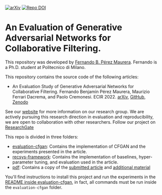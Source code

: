 [![arXiv](https://img.shields.io/badge/arXiv-2201.01815-b31b1b.svg)](https://arxiv.org/abs/2201.01815)
[![Repo DOI](https://zenodo.org/badge/419178547.svg)](https://zenodo.org/badge/latestdoi/419178547)

# An Evaluation of Generative Adversarial Networks for Collaborative Filtering.
This repository was developed by [Fernando B. Pérez Maurera](https://github.com/fernandobperezm). Fernando is a Ph.D.
student at Politecnico di Milano. 

This repository contains the source code of the following articles:
* An Evaluation Study of Generative Adversarial Networks for Collaborative Filtering. 
  Fernando Benjamín Pérez Maurera, Maurizio Ferrari Dacrema, and Paolo Cremonesi. ECIR 2022.
  [arXiv](https://arxiv.org/abs/2201.01815), [GitHub](https://github.com/recsyspolimi/an-evaluation-of-GAN-for-CF), 
  [Zenodo](https://zenodo.org/badge/latestdoi/419178547)

See our [website](http://recsys.deib.polimi.it/) for more information on our research group. We are actively pursuing
this research direction in evaluation and reproducibility, we are open to collaboration with other researchers. Follow
our project on [ResearchGate](https://www.researchgate.net/project/Recommender-systems-reproducibility-and-evaluation)

This repo is divided in three folders:
- [evaluation-cfgan](evaluation-cfgan/README.md): Contains the implementation of CFGAN and the experiments presented in 
  the article.
- [recsys-framework](recsys-framework/README.md): Contains the implementation of baselines, hyper-parameter 
  tuning, and evaluation used in the article.
- [pdf](pdf): Contains a copy of the [submitted article](pdf/article.pdf) and 
  [additional material](pdf/additional-material.pdf)

You'll find instructions to install this project and run the experiments in the  
[README inside evaluation-cfgan](evaluation-cfgan/README.md), in fact, all commands must be run inside 
the `evaluation-cfgan` folder.
